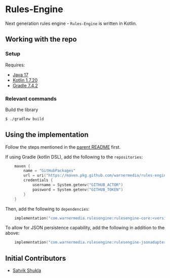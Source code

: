 # Rules-Engine

Next generation rules engine - `Rules-Engine` is written in Kotlin.

## Working with the repo

### Setup

Requires:
- [Java 17](https://www.oracle.com/java/technologies/javase/jdk17-archive-downloads.html)
- [Kotlin 1.7.20](https://kotlinlang.org/docs/command-line.html)
- [Gradle 7.4.2](https://gradle.org/install/)

### Relevant commands

Build the library

```bash
$ ./gradlew build
```

## Using the implementation

Follow the steps mentioned in the [parent README](https://github.com/WarnerMedia/Rules-Engine#using-the-implementations)
first. 

If using Gradle (kotlin DSL), add the following to the `repositories`:

```kts
    maven {
        name = "GitHubPackages"
        url = uri("https://maven.pkg.github.com/warnermedia/rules-engine")
        credentials {
            username = System.getenv("GITHUB_ACTOR")
            password = System.getenv("GITHUB_TOKEN")
        }
    }
```

Then, add the following to `dependencies`:

```kotlin
    implementation("com.warnermedia.rulesengine:rulesengine-core:<version>")
```

To allow for JSON persistence capability, add the following in addition to the above:

```kotlin
    implementation("com.warnermedia.rulesengine:rulesengine-jsonadapter:<version>")
```

## Initial Contributors

- [Satvik Shukla](https://github.com/satvik-s)
